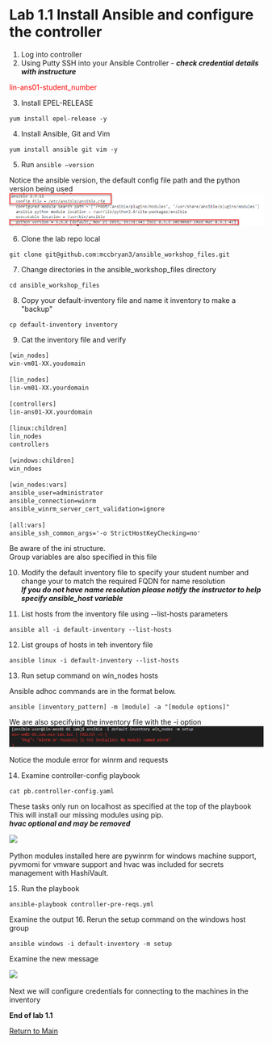 # Lab 1.1 Install Ansible and configure the controller

1.	Log into controller
2.	Using Putty SSH into your Ansible Controller - ___check credential details with instructure___

<span style="color:red">lin-ans01-student_number</span>

3.	Install EPEL-RELEASE

```
yum install epel-release -y
```

4.	Install Ansible, Git and Vim

```
yum install ansible git vim -y
```

5.	Run ```ansible –version```

Notice the ansible version, the default config file path and the python version being used
![](/images/ansible-version1.png)

6.	Clone the lab repo local
```
git clone git@github.com:mccbryan3/ansible_workshop_files.git
```
7. Change directories in the ansible_workshop_files directory
```
cd ansible_workshop_files
```

8. Copy your default-inventory file and name it inventory to make a "backup"

```
cp default-inventory inventory
```

9. Cat the inventory file and verify
```
[win_nodes]
win-vm01-XX.youdomain

[lin_nodes]
lin-vm01-XX.yourdomain

[controllers]
lin-ans01-XX.yourdomain

[linux:children]
lin_nodes
controllers

[windows:children]
win_ndoes

[win_nodes:vars]
ansible_user=administrator
ansible_connection=winrm
ansible_winrm_server_cert_validation=ignore

[all:vars]
ansible_ssh_common_args='-o StrictHostKeyChecking=no'
```
Be aware of the ini structure.<br>
Group variables are also specified in this file

10. Modify the default inventory file to specify your student number and change your to match the required FQDN for name resolution<br>
___If you do not have name resolution please notify the instructor to help specify ansible_host variable___

11. List hosts from the inventory file using --list-hosts  parameters

```
ansible all -i default-inventory --list-hosts
```

12. List groups of hosts in teh inventory file

```
ansible linux -i default-inventory --list-hosts

```

13. Run setup command on win_nodes hosts

Ansible adhoc commands are in the format below.<br>
```
ansible [inventory_pattern] -m [module] -a "[module options]"
```
We are also specifying the inventory file with the -i option
![](/images/lab1-winrm-error.png)

Notice the module error for winrm and requests

14.	Examine controller-config playbook
```
cat pb.controller-config.yaml
````
These tasks only run on localhost as specified at the top of the playbook
This will install our missing modules using pip.<br>
___hvac optional and may be removed___

![](/images/lab1-controller-config1.png)

Python modules installed here are pywinrm for windows machine support, pyvmomi for vmware support and hvac was included for secrets management with HashiVault.

15. Run the playbook
```
ansible-playbook controller-pre-reqs.yml
```
Examine the output
16. Rerun the setup command on the windows host group

```
ansible windows -i default-inventory -m setup
```
Examine the new message

![](/images/lab1.1-windows-ssl-pass-error.png)

Next we will configure credentials for connecting to the machines in the inventory


**End of lab 1.1**

[Return to Main](/README.md)
